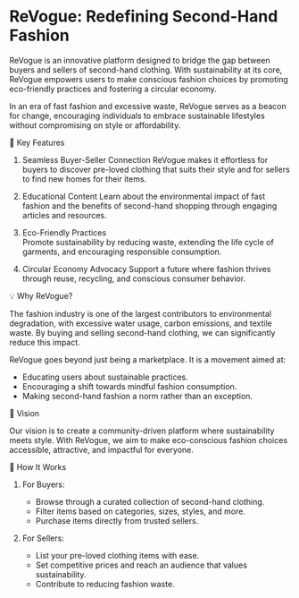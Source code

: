 # ReVogue: Redefining Second-Hand Fashion  

ReVogue is an innovative platform designed to bridge the gap between buyers and sellers of second-hand clothing. With sustainability at its core, ReVogue empowers users to make conscious fashion choices by promoting eco-friendly practices and fostering a circular economy.  

In an era of fast fashion and excessive waste, ReVogue serves as a beacon for change, encouraging individuals to embrace sustainable lifestyles without compromising on style or affordability.  

🌟 Key Features  

1. Seamless Buyer-Seller Connection 
   ReVogue makes it effortless for buyers to discover pre-loved clothing that suits their style and for sellers to find new homes for their items.  

2. Educational Content
   Learn about the environmental impact of fast fashion and the benefits of second-hand shopping through engaging articles and resources.  

3. Eco-Friendly Practices  
   Promote sustainability by reducing waste, extending the life cycle of garments, and encouraging responsible consumption.  

4. Circular Economy Advocacy 
   Support a future where fashion thrives through reuse, recycling, and conscious consumer behavior.  

💡 Why ReVogue?  

The fashion industry is one of the largest contributors to environmental degradation, with excessive water usage, carbon emissions, and textile waste. By buying and selling second-hand clothing, we can significantly reduce this impact.  

ReVogue goes beyond just being a marketplace. It is a movement aimed at:  
- Educating users about sustainable practices.  
- Encouraging a shift towards mindful fashion consumption.  
- Making second-hand fashion a norm rather than an exception.  

🚀 Vision  

Our vision is to create a community-driven platform where sustainability meets style. With ReVogue, we aim to make eco-conscious fashion choices accessible, attractive, and impactful for everyone.  

 📌 How It Works  

1. For Buyers:  
   - Browse through a curated collection of second-hand clothing.  
   - Filter items based on categories, sizes, styles, and more.  
   - Purchase items directly from trusted sellers.  

2. For Sellers:  
   - List your pre-loved clothing items with ease.  
   - Set competitive prices and reach an audience that values sustainability.  
   - Contribute to reducing fashion waste.  

